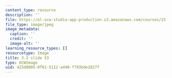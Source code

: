```yaml
---
content_type: resource
description: ''
file: https://ol-ocw-studio-app-production.s3.amazonaws.com/courses/15-s21-nuts-and-bolts-of-business-plans-january-iap-2014/425d80050f615112a440f793bde1827f_Slide53.JPG
file_type: image/jpeg
image_metadata:
  caption: ''
  credit: ''
  image-alt: ''
learning_resource_types: []
resourcetype: Image
title: 3.2 slide 53
type: OCWImage
uid: 425d8005-0f61-5112-a440-f793bde1827f
---
```

